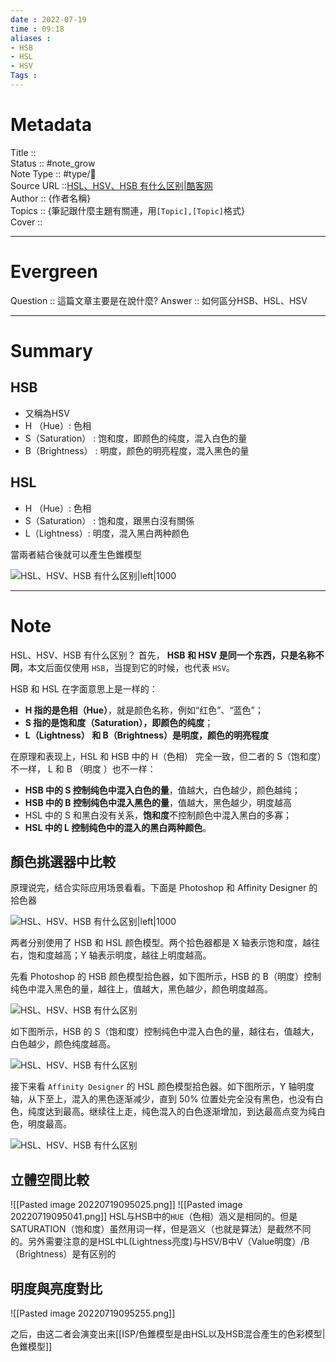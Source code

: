 ```yaml
---
date : 2022-07-19
time : 09:18
aliases :
- HSB
- HSL
- HSV
Tags : 
---
```

# Metadata
Title :: <br>
Status :: #note_grow <br>
Note Type :: #type/📰<br>
Source URL ::[HSL、HSV、HSB 有什么区别|酷客网](https://www.coolcou.com/color-space-and-color-model/diff-of-hsl-hsv-hsb.html)<br>
Author :: {作者名稱}<br>
Topics :: {筆記跟什麼主題有關連，用`[Topic],[Topic]`格式}<br>
Cover ::

---
# Evergreen
Question :: 這篇文章主要是在說什麼?
Answer :: 如何區分HSB、HSL、HSV

---

# Summary
## HSB
- 又稱為HSV
- H （Hue）: 色相
- S（Saturation） : 饱和度，即颜色的纯度，混入白色的量
- B（Brightness） : 明度，颜色的明亮程度，混入黑色的量
## HSL
- H （Hue）: 色相
- S（Saturation） : 饱和度，跟黑白沒有關係
-  L（Lightness）: 明度，混入黑白两种颜色

當兩者結合後就可以產生色錐模型

![HSL、HSV、HSB 有什么区别|left|1000](https://img.coolcou.com/colorspace/202108180815001.PNG "HSL、HSV、HSB 有什么区别")

---

# Note

HSL、HSV、HSB 有什么区别？ 首先， **HSB 和 HSV 是同一个东西，只是名称不同**，本文后面仅使用 `HSB`，当提到它的时候，也代表 `HSV`。

HSB 和 HSL 在字面意思上是一样的：

-   **H 指的是色相（Hue）**，就是颜色名称，例如“红色”、“蓝色”；
-   **S 指的是饱和度（Saturation），即颜色的纯度**；
-   **L（Lightness） 和 B（Brightness）是明度，颜色的明亮程度**

在原理和表现上，HSL 和 HSB 中的 H（色相） 完全一致，但二者的 S（饱和度）不一样， L 和 B （明度 ）也不一样：

-   **HSB 中的 S 控制纯色中混入白色的量**，值越大，白色越少，颜色越纯；
-   **HSB 中的 B 控制纯色中混入黑色的量**，值越大，黑色越少，明度越高
-   HSL 中的 S 和黑白没有关系，**饱和度**不控制颜色中混入黑白的多寡；
-   **HSL 中的 L 控制纯色中的混入的黑白两种颜色**。

## 顏色挑選器中比較
原理说完，结合实际应用场景看看。下面是 Photoshop 和 Affinity Designer 的拾色器

![HSL、HSV、HSB 有什么区别|left|1000](https://img.coolcou.com/colorspace/202108180815001.PNG "HSL、HSV、HSB 有什么区别")

两者分别使用了 HSB 和 HSL 颜色模型。两个拾色器都是 X 轴表示饱和度，越往右，饱和度越高；Y 轴表示明度，越往上明度越高。

先看 Photoshop 的 HSB 颜色模型拾色器，如下图所示，HSB 的 B（明度）控制纯色中混入黑色的量，越往上，值越大，黑色越少，颜色明度越高。

![HSL、HSV、HSB 有什么区别](https://img.coolcou.com/colorspace/202108180815002.PNG "HSL、HSV、HSB 有什么区别")

如下图所示，HSB 的 S（饱和度）控制纯色中混入白色的量，越往右，值越大，白色越少，颜色纯度越高。

![HSL、HSV、HSB 有什么区别](https://img.coolcou.com/colorspace/202108180815003.PNG "HSL、HSV、HSB 有什么区别")

接下来看 `Affinity Designer` 的 HSL 颜色模型拾色器。如下图所示，Y 轴明度轴，从下至上，混入的黑色逐渐减少，直到 50% 位置处完全没有黑色，也没有白色，纯度达到最高。继续往上走，纯色混入的白色逐渐增加，到达最高点变为纯白色，明度最高。

![HSL、HSV、HSB 有什么区别](https://img.coolcou.com/colorspace/202108180815004.PNG "HSL、HSV、HSB 有什么区别")

## 立體空間比較
![[Pasted image 20220719095025.png]]
![[Pasted image 20220719095041.png]]
HSL与HSB中的`HUE`（色相）涵义是相同的。但是SATURATION（饱和度）虽然用词一样，但是涵义（也就是算法）是截然不同的。另外需要注意的是HSL中L(Lightness亮度)与HSV/B中V（Value明度）/B（Brightness）是有区别的

## 明度與亮度對比
![[Pasted image 20220719095255.png]]

之后，由这二者会演变出来[[ISP/色錐模型是由HSL以及HSB混合產生的色彩模型|色錐模型]]
